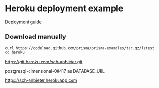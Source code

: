 # Heroku deployment example

[Deployment guide](https://www.prisma.io/docs/guides/deployment/deploying-to-heroku)

## Download manually

```bash
curl https://codeload.github.com/prisma/prisma-examples/tar.gz/latest | tar -xz --strip=2 prisma-examples-latest/deployment-platforms/heroku
cd heroku
```

https://git.heroku.com/sch-anbieter.git

postgresql-dimensional-08417 as DATABASE_URL

https://sch-anbieter.herokuapp.com

